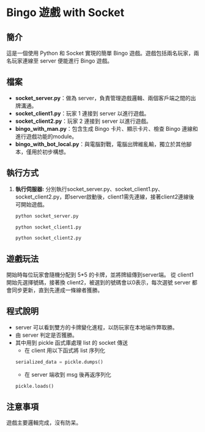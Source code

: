 # Bingo 遊戲 with Socket

## 簡介

這是一個使用 Python 和 Socket 實現的簡單 Bingo 遊戲。遊戲包括兩名玩家，兩名玩家連線至 server 便能進行 Bingo 遊戲。

## 檔案

- **socket_server.py**：做為 server，負責管理遊戲邏輯、兩個客戶端之間的出牌溝通。
- **socket_client1.py**：玩家 1 連接到 server 以進行遊戲。
- **socket_client2.py**：玩家 2 連接到 server 以進行遊戲。
- **bingo_with_man.py**：包含生成 Bingo 卡片、顯示卡片、檢查 Bingo 連線和進行遊戲功能的module。
- **bingo_with_bot_local.py**：與電腦對戰，電腦出牌維亂輸，獨立於其他腳本，僅用於初步構想。

## 執行方式

1. **執行伺服器:**
   分別執行socket_server.py、socket_client1.py、socket_client2.py，即server啟動後，client1需先連線，接著client2連線後可開始遊戲。
   ```bash
   python socket_server.py
   ```
   ```bash
   python socket_client1.py
   ```
   ```bash
   python socket_client2.py
   ```

## 遊戲玩法
開始時每位玩家會隨機分配到 5*5 的卡牌，並將牌組傳到server端。
從 client1 開始先選擇號碼，接著換 client2，被選到的號碼會以0表示，每次選號 server 都會同步更新，直到先連成一條線者獲勝。


## 程式說明
- server 可以看到雙方的卡牌變化進程，以防玩家在本地端作弊取勝。
- 由 server 判定是否獲勝。
- 其中用到 pickle 函式庫處理 list 的 socket 傳送
   - 在 client 用以下函式將 list 序列化
   ```python
   serialized_data = pickle.dumps()
   ```
   - 在 server 端收到 msg 後再返序列化
   ```python
   pickle.loads()
   ```
   
## 注意事項
遊戲主要邏輯完成，沒有防呆。

